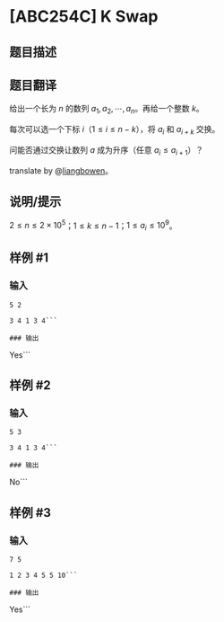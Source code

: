 # [ABC254C] K Swap

## 题目描述

## 题目翻译

给出一个长为 $n$ 的数列 $a_1, a_2, \cdots, a_n$。再给一个整数 $k$。

每次可以选一个下标 $i$（$1 \le i \le n - k$），将 $a_i$ 和 $a_{i + k}$ 交换。

问能否通过交换让数列 $a$ 成为升序（任意 $a_i \le a_{i  +1}$）？

translate by @[liangbowen](https://www.luogu.com.cn/user/367488)。

## 说明/提示

$2 \le n \le 2 \times 10^5$；$1 \le k \le n - 1$；$1 \le a_i \le 10^9$。

## 样例 #1

### 输入

```
5 2
3 4 1 3 4```

### 输出

```
Yes```

## 样例 #2

### 输入

```
5 3
3 4 1 3 4```

### 输出

```
No```

## 样例 #3

### 输入

```
7 5
1 2 3 4 5 5 10```

### 输出

```
Yes```

